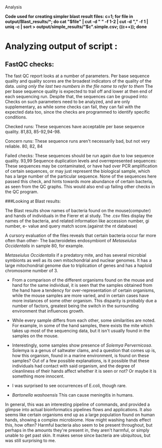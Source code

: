 Analysis

**Code used for creating simpler blast result files: c=1; for file in output/Blast_results/*; do cat "$file" | cut -d " " -f 1-2 | cut -d "," -f 1 | uniq -c | sort > output/simple_results/"$c".simple.csv; ((c++)); done**

# Analyzing output of script :

## FastQC checks:
The fast QC report looks at a number of parameters. Per base sequence quality
and quality scores are the broadest indicators of the quality of the data.
*using only the last two numbers in the file name to refer to them*
The per base sequence quality is expected to trail off and lower at then end of
each sequencing run.
Despite that, the sequences can be grouped into:
Checks on such parameters need to be analyzed, and are only supplementary,
as while some checks can fail, they can fail with the expected data too,
since the checks are programmed to identify specific conditions.

Checked runs: These sequences have acceptable per base sequence quality. 81,83,
85-92,94-98.

Concern runs: These sequence runs aren't necessarily bad, but not very reliable.
80, 82, 84

Failed checks: These sequences should be run again due to low sequence quality.
93,99
Sequence duplication levels and overrepresented sequences: These sequences may
be contaminated, or have had over PCR amplification of certain sequences, or may
just represent the biological sample, which has a large number of the particular
sequence. None of the sequences here passed this check, and hints towards
more abundance of certain bacteria, as seen from the QC graphs. This would also
end up failing other checks in the QC program.

###Looking at Blast results:

The Blast results show names of bacteria found on the mouse(computer) and hands
of individuals in the Fierer et al study.
The .csv files display the names of the bacteria, and related information like
accession number, gi number, e- value and query match score.(against the nt
database)

A cursory evaluation of the files reveals that certain bacteria occur far more
often than other- The bacteroidetes endosymbiont of *Metaseiulus Occidentalis* in
sample 80, for example.

*Metaseiulus Occidentalis* if a predatory mite, and has several microbial
symbionts as well as its own mitochondrial and nuclear genomes. It has a large
mitochondrial genome due to triplication of genes and has a haploid chromosome
number of 3.

- From a comparison of the different organisms found on the mouse and hand for
the same individual, it is seen that the samples obtained from the hand have
a tendency for over-representation of certain organisms, while the mouse samples
are more varied, and in certain cases have more instances of some other organism.
This disparity is probably due a number of factors, greatest being the switch in
the surrounding environment that influences growth.

- While every sample differs from each other, some similarities are noted. For
example, in some of the hand samples, there exists the mite which takes up most
of the sequencing data, but it isn't usually found in the samples on the mouse.

- Interestingly, some samples show presence of *Solemya Pervernicosa*.
Solemya is a genus of saltwater clams, and a question that comes up is, how 
this organism, found in a marine environment, is found on these samples? Out 
of a few possible explanations, is it possible that these individuals had contact
with said organism, and the degree of cleanliness of their hands affect whether
it is seen or not? Or maybe it is something more innocent.

- I was surprised to see occurrences of E.coli, though rare.

- *Bartonella washoensis* This can cause meningitis in humans.


In general, this was an interesting pipeline of commands, and provided a glimpse 
into actual bioinformatics pipelines flows and applications.
It also seems like certain organisms end up as a large population found on human
hands, showing a complex microbiome. How might washing hands effect this, how 
often?
Harmful bacteria also seem to be present throughout, but perhaps in the amounts
they're present in, they aren't harmful, or simply unable to get past skin.
It makes sense since bacteria are ubiquitous, but was still surprising to me.

